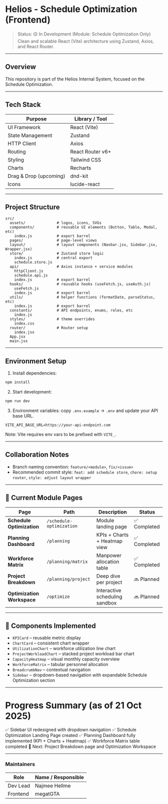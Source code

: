 # Helios - Schedule Optimization (Frontend)

> Status: 🟡 In Development (Module: Schedule Optimization Only)  
> Clean and scalable React (Vite) architecture using Zustand, Axios, and React Router.

---

## Overview

This repository is part of the Helios Internal System, focused on the Schedule Optimization.

---

## Tech Stack

| Purpose            | Library / Tool       |
|--------------------|----------------------|
| UI Framework       | React (Vite)        |
| State Management   | Zustand             |
| HTTP Client        | Axios               |
| Routing            | React Router v6+    |
| Styling            | Tailwind CSS        |
| Charts             | Recharts            |
| Drag & Drop (upcoming) | dnd-kit         |
| Icons              | lucide-react        |
---

## Project Structure

```
src/
  assets/              # logos, icons, SVGs
  components/          # reusable UI elements (Button, Table, Modal, etc)
    index.js           # export barrel
  pages/               # page-level views
  layout/              # layout components (Navbar.jsx, Sidebar.jsx, Wrapper.jsx)
  store/               # Zustand store logic
    index.js           # central export
    schedule.store.js
  api/                 # Axios instance + service modules
    httpClient.js
    schedule.api.js
    index.js           # export barrel
  hooks/               # reusable hooks (useFetch.js, useAuth.js)
    useFetch.js
    index.js           # export barrel
  utils/               # helper functions (formatDate, parseStatus, etc)
    index.js           # export barrel
  constants/           # API endpoints, enums, roles, etc
    index.js
  styles/              # theme overrides
    index.css
  router/              # Router setup
    index.jsx
  App.jsx
  main.jsx
```

---

##  Environment Setup

1) Install dependencies:
```bash
npm install
```

2) Start development:
```bash
npm run dev
```

3) Environment variables: copy `.env.example` → `.env` and update your API base URL.
```env
VITE_API_BASE_URL=https://your-api-endpoint.com
```

Note: Vite requires env vars to be prefixed with `VITE_`.



---

##  Collaboration Notes

- Branch naming convention: `feature/<module>`, `fix/<issue>`
- Recommended commit style: `feat: add schedule store`, `chore: setup router`, `style: adjust layout wrapper`

---
## 🧠 Current Module Pages

| Page | Path | Description | Status |
|------|------|--------------|---------|
| **Schedule Optimization** | `/schedule-optimization` | Module landing page | ✅ Completed |
| **Planning Dashboard** | `/planning` | KPIs + Charts + Heatmap view | ✅ Completed |
| **Workforce Matrix** | `/planning/matrix` | Manpower allocation table | ✅ Completed |
| **Project Breakdown** | `/planning/project` | Deep dive per project | 🔜 Planned |
| **Optimization Workspace** | `/optimize` | Interactive scheduling sandbox | 🔜 Planned |

---

## 🧱 Components Implemented

- `KPICard` – reusable metric display  
- `ChartCard` – consistent chart wrapper  
- `UtilizationChart` – workforce utilization line chart  
- `ProjectWorkloadChart` – stacked project workload bar chart  
- `CapacityHeatmap` – visual monthly capacity overview  
- `WorkforceMatrix` – tabular personnel allocation  
- `BreadcrumbNav` – contextual navigation  
- `Sidebar` – dropdown-based navigation with expandable Schedule Optimization section

---
#  Progress Summary (as of 21 Oct 2025)

✅ Sidebar UI redesigned with dropdown navigation
✅ Schedule Optimization Landing Page created
✅ Planning Dashboard fully implemented (KPI + Charts + Heatmap)
✅ Workforce Matrix table completed
🚧 Next: Project Breakdown page and Optimization Workspace

---
###  Maintainers

| Role | Name / Responsible |
|---|---|
| Dev Lead | Najmee Hellme |
| Frontend | megatGTA |

